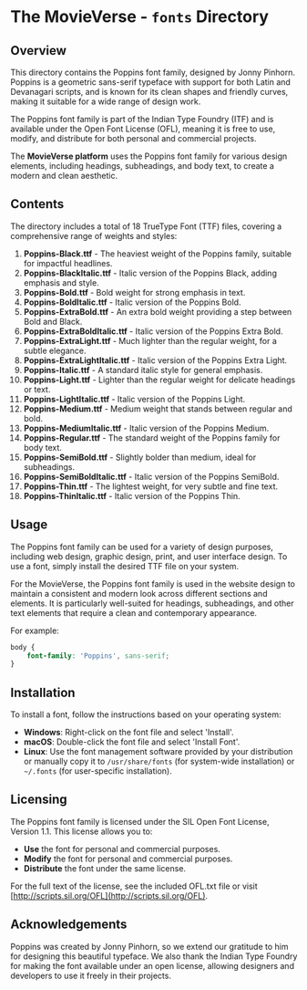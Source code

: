 # The MovieVerse - `fonts` Directory

## Overview

This directory contains the Poppins font family, designed by Jonny Pinhorn. Poppins is a geometric sans-serif typeface with support for both Latin and Devanagari scripts, and is known for its clean shapes and friendly curves, making it suitable for a wide range of design work.

The Poppins font family is part of the Indian Type Foundry (ITF) and is available under the Open Font License (OFL), meaning it is free to use, modify, and distribute for both personal and commercial projects.

The **MovieVerse platform** uses the Poppins font family for various design elements, including headings, subheadings, and body text, to create a modern and clean aesthetic.

## Contents

The directory includes a total of 18 TrueType Font (TTF) files, covering a comprehensive range of weights and styles:

1. **Poppins-Black.ttf** - The heaviest weight of the Poppins family, suitable for impactful headlines.
2. **Poppins-BlackItalic.ttf** - Italic version of the Poppins Black, adding emphasis and style.
3. **Poppins-Bold.ttf** - Bold weight for strong emphasis in text.
4. **Poppins-BoldItalic.ttf** - Italic version of the Poppins Bold.
5. **Poppins-ExtraBold.ttf** - An extra bold weight providing a step between Bold and Black.
6. **Poppins-ExtraBoldItalic.ttf** - Italic version of the Poppins Extra Bold.
7. **Poppins-ExtraLight.ttf** - Much lighter than the regular weight, for a subtle elegance.
8. **Poppins-ExtraLightItalic.ttf** - Italic version of the Poppins Extra Light.
9. **Poppins-Italic.ttf** - A standard italic style for general emphasis.
10. **Poppins-Light.ttf** - Lighter than the regular weight for delicate headings or text.
11. **Poppins-LightItalic.ttf** - Italic version of the Poppins Light.
12. **Poppins-Medium.ttf** - Medium weight that stands between regular and bold.
13. **Poppins-MediumItalic.ttf** - Italic version of the Poppins Medium.
14. **Poppins-Regular.ttf** - The standard weight of the Poppins family for body text.
15. **Poppins-SemiBold.ttf** - Slightly bolder than medium, ideal for subheadings.
16. **Poppins-SemiBoldItalic.ttf** - Italic version of the Poppins SemiBold.
17. **Poppins-Thin.ttf** - The lightest weight, for very subtle and fine text.
18. **Poppins-ThinItalic.ttf** - Italic version of the Poppins Thin.

## Usage

The Poppins font family can be used for a variety of design purposes, including web design, graphic design, print, and user interface design. To use a font, simply install the desired TTF file on your system.

For the MovieVerse, the Poppins font family is used in the website design to maintain a consistent and modern look across different sections and elements. It is particularly well-suited for headings, subheadings, and other text elements that require a clean and contemporary appearance.

For example:

```css
body {
    font-family: 'Poppins', sans-serif;
}
```

## Installation

To install a font, follow the instructions based on your operating system:

- **Windows**: Right-click on the font file and select 'Install'.
- **macOS**: Double-click the font file and select 'Install Font'.
- **Linux**: Use the font management software provided by your distribution or manually copy it to `/usr/share/fonts` (for system-wide installation) or `~/.fonts` (for user-specific installation).

## Licensing

The Poppins font family is licensed under the SIL Open Font License, Version 1.1. This license allows you to:

- **Use** the font for personal and commercial purposes.
- **Modify** the font for personal and commercial purposes.
- **Distribute** the font under the same license.

For the full text of the license, see the included OFL.txt file or visit [http://scripts.sil.org/OFL](http://scripts.sil.org/OFL).

## Acknowledgements

Poppins was created by Jonny Pinhorn, so we extend our gratitude to him for designing this beautiful typeface. We also thank the Indian Type Foundry for making the font available under an open license, allowing designers and developers to use it freely in their projects.
